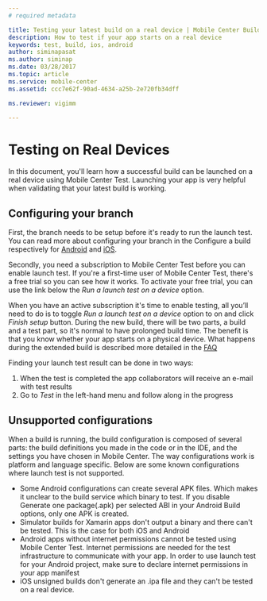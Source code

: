 ```yaml
---
# required metadata

title: Testing your latest build on a real device | Mobile Center Build
description: How to test if your app starts on a real device
keywords: test, build, ios, android
author: siminapasat
ms.author: siminap
ms.date: 03/28/2017
ms.topic: article
ms.service: mobile-center
ms.assetid: ccc7e62f-90ad-4634-a25b-2e720fb34dff 

ms.reviewer: vigimm

---
```


# Testing on Real Devices
In this document, you'll learn how a successful build can be launched on a real device using Mobile Center Test. Launching your app is very helpful when validating that your latest build is working.

## Configuring your branch
First, the branch needs to be setup before it's ready to run the launch test. You can read more about configuring your branch in the Configure a build respectively for [Android](android/first-build/index.md) and [iOS](ios/first-build/index.md).

Secondly, you need a subscription to Mobile Center Test before you can enable launch test. If you're a first-time user of Mobile Center Test, there's a free trial so you can see how it works. To activate your free trial, you can use the link below the _Run a launch test on a device_ option.

When you have an active subscription it's time to enable testing, all you’ll need to do is to toggle _Run a launch test on a device_ option to on and click _Finish setup_ button. During the new build, there will be two parts, a build and a test part, so it's normal to have prolonged build time. The benefit is that you know whether your app starts on a physical device. What happens during the extended build is described more detailed in the [FAQ](faq.md#why-do-i-get-an-extended-build-time-when-run-launch-test-on-a-device-is-enabled)

Finding your launch test result can be done in two ways:

1. When the test is completed the app collaborators will receive an e-mail with test results
2. Go to _Test_ in the left-hand menu and follow along in the progress

## Unsupported configurations
When a build is running, the build configuration is composed of several parts: the build definitions you made in the code or in the IDE, and the settings you have chosen in Mobile Center. The way configurations work is platform and language specific. Below are some known configurations where launch test is not supported.

* Some Android configurations can create several APK files. Which makes it unclear to the build service which binary to test. If you disable Generate one package(.apk) per selected ABI in your Android Build options, only one APK is created.
* Simulator builds for Xamarin apps don't output a binary and there can't be tested. This is the case for both iOS and Android
* Android apps without internet permissions cannot be tested using Mobile Center Test. Internet permissions are needed for the test infrastructure to communicate with your app. In order to use launch test for your Android project, make sure to declare internet permissions in your app manifest
* iOS unsigned builds don't generate an .ipa file and they can't be tested on a real device. 
